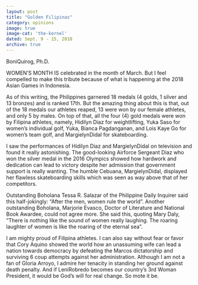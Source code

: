 ```yaml
---
layout: post
title: "Golden Filipinas"
category: opinions
image: true
image-cat: 'the-kernel'
dated: Sept. 9 - 15, 2018
archive: true
---
```


BoniQuirog, Ph.D.

WOMEN’S MONTH IS celebrated in the month of March. But I feel compelled to make this tribute because of what is happening at the 2018 Asian Games in Indonesia.

As of this writing, the Philippines garnered 18 medals (4 golds, 1 silver and 13 bronzes) and is ranked 17th. But the amazing thing about this is that, out of the 18 medals our athletes reaped, 13 were won by our female athletes, and only 5 by males. 
On top of that, all the four (4) gold medals were won by Filipina athletes, namely, Hidilyn Diaz for weightlifting, Yuka Saso for women’s individual golf, Yuka, Bianca Pagdanganan, and Lois Kaye Go for women’s team golf, and MargielynDidal for skateboarding.

I saw the performances of Hidilyn Diaz and MargielynDidal on television and found it really astonishing. The good-looking Airforce Sergeant Diaz who won the silver medal in the 2016 Olympics showed how hardwork and dedication can lead to victory despite her admission that government support is really wanting. The humble Cebuana, MargielynDidal, displayed her flawless skateboarding skills which was seen as way above that of her competitors.

Outstanding Boholana Tessa R. Salazar of the Philippine Daily Inquirer said this half-jokingly: “After the men, women rule the world”. Another outstanding Boholana, Marjorie Evasco, Doctor of Literature and National Book Awardee, could not agree more. She said this, quoting Mary Daly, “There is nothing like the sound of women really laughing. The roaring laughter of women is like the roaring of the eternal sea”.

I am mighty proud of Filipina athletes. I can also say without fear or favor that Cory Aquino showed the world how an unassuming wife can lead a nation towards democracy by defeating the Marcos dictatorship and surviving 6 coup attempts against her administration. Although I am not a fan of Gloria Arroyo, I admire her tenacity in standing her ground against death penalty. And if LeniRobredo becomes our country’s 3rd Woman President, it would be God’s will for real change. So mote it be.